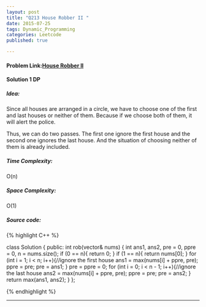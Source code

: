 ```yaml
---
layout: post
title: "Q213 House Robber II "
date: 2015-07-25
tags: Dynamic_Programming 
categories: Leetcode
published: true

---
```

#### Problem Link:[House Robber II ](https://leetcode.com/problems/house-robber-ii/) 

#### Solution 1 DP

##### Idea:

Since all houses are arranged in a circle,  we have to choose one of the first and last houses or neither of them. Because if we choose both of them, it will alert the police.   

Thus, we can do two passes. The first one ignore the first house and the second one ignores the last house. And the situation of choosing neither of them is already included. 

  
##### Time Complexity:

O(n)

##### Space Complexity:

O(1)

##### Source code:
{% highlight C++ %}

class Solution {
public:
    int rob(vector<int>& nums) {
        int ans1, ans2, pre = 0, ppre = 0, n = nums.size();
        if (0 == n){
            return 0;
        }
        if (1 == n){
            return nums[0];
        }
        for (int i = 1; i < n; i++){//ignore the first house
            ans1 = max(nums[i] + ppre, pre);
            ppre = pre;
            pre = ans1;
        }
        pre = ppre = 0;
        for (int i = 0; i < n - 1; i++){//ignore the last house
            ans2 = max(nums[i] + ppre, pre);
            ppre = pre;
            pre = ans2;
        }
        return max(ans1, ans2);
    }
};

{% endhighlight %}

---

